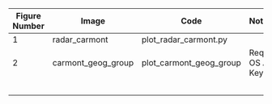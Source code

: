| Figure Number | Image              | Code                    | Notes               |
|---------------|--------------------|-------------------------|:--------------------|
| 1             | radar_carmont      | plot_radar_carmont.py   |                     |
| 2             | carmont_geog_group | plot_carmont_geog_group | Requires OS API Key |
|               |                    |                         |                     |
|               |                    |                         |                     |
|               |                    |                         |                     |
|               |                    |                         |                     |
|               |                    |                         |                     |
